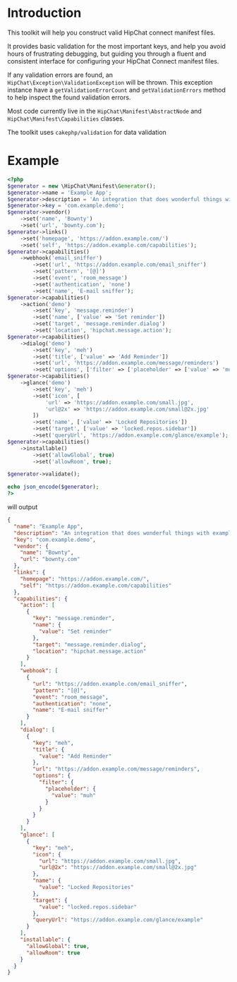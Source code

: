 # Introduction

This toolkit will help you construct valid HipChat connect manifest files.

It provides basic validation for the most important keys, and help you avoid hours of
frustrating debugging, but guiding you through a fluent and consistent interface for
configuring your HipChat Connect manifest files.

If any validation errors are found, an `HipChat\Exception\ValidationException` will be thrown.
This exception instance have a `getValidationErrorCount` and `getValidationErrors` method to help
inspect the found validation errors.

Most code currently live in the `HipChat\Manifest\AbstractNode` and `HipChat\Manifest\Capabilities` classes.

The toolkit uses `cakephp/validation` for data validation

# Example

```php
<?php
$generator = new \HipChat\Manifest\Generator();
$generator->name = 'Example App';
$generator->description = 'An integration that does wonderful things with examples';
$generator->key = 'com.example.demo';
$generator->vendor()
    ->set('name', 'Bownty')
    ->set('url', 'bownty.com');
$generator->links()
    ->set('homepage', 'https://addon.example.com/')
    ->set('self', 'https://addon.example.com/capabilities');
$generator->capabilities()
    ->webhook('email_sniffer')
        ->set('url', 'https://addon.example.com/email_sniffer')
        ->set('pattern', '[@]')
        ->set('event', 'room_message')
        ->set('authentication', 'none')
        ->set('name', 'E-mail sniffer');
$generator->capabilities()
    ->action('demo')
        ->set('key', 'message.reminder')
        ->set('name', ['value' => 'Set reminder'])
        ->set('target', 'message.reminder.dialog')
        ->set('location', 'hipchat.message.action');
$generator->capabilities()
    ->dialog('demo')
        ->set('key', 'meh')
        ->set('title', ['value' => 'Add Reminder'])
        ->set('url', 'https://addon.example.com/message/reminders')
        ->set('options', ['filter' => ['placeholder' => ['value' => 'muh']]]);
$generator->capabilities()
    ->glance('demo')
        ->set('key', 'meh')
        ->set('icon', [
            'url' => 'https://addon.example.com/small.jpg',
            'url@2x' => 'https://addon.example.com/small@2x.jpg'
        ])
        ->set('name', ['value' => 'Locked Repositories'])
        ->set('target', ['value' => 'locked.repos.sidebar'])
        ->set('queryUrl', 'https://addon.example.com/glance/example');
$generator->capabilities()
    ->installable()
        ->set('allowGlobal', true)
        ->set('allowRoom', true);

$generator->validate();

echo json_encode($generator);
?>
```

will output

```json
{
  "name": "Example App",
  "description": "An integration that does wonderful things with examples",
  "key": "com.example.demo",
  "vendor": {
    "name": "Bownty",
    "url": "bownty.com"
  },
  "links": {
    "homepage": "https://addon.example.com/",
    "self": "https://addon.example.com/capabilities"
  },
  "capabilities": {
    "action": [
      {
        "key": "message.reminder",
        "name": {
          "value": "Set reminder"
        },
        "target": "message.reminder.dialog",
        "location": "hipchat.message.action"
      }
    ],
    "webhook": [
      {
        "url": "https://addon.example.com/email_sniffer",
        "pattern": "[@]",
        "event": "room_message",
        "authentication": "none",
        "name": "E-mail sniffer"
      }
    ],
    "dialog": [
      {
        "key": "meh",
        "title": {
          "value": "Add Reminder"
        },
        "url": "https://addon.example.com/message/reminders",
        "options": {
          "filter": {
            "placeholder": {
              "value": "muh"
            }
          }
        }
      }
    ],
    "glance": [
      {
        "key": "meh",
        "icon": {
          "url": "https://addon.example.com/small.jpg",
          "url@2x": "https://addon.example.com/small@2x.jpg"
        },
        "name": {
          "value": "Locked Repositories"
        },
        "target": {
          "value": "locked.repos.sidebar"
        },
        "queryUrl": "https://addon.example.com/glance/example"
      }
    ],
    "installable": {
      "allowGlobal": true,
      "allowRoom": true
    }
  }
}
```
